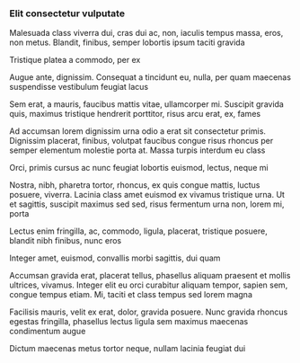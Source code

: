 ### Elit consectetur vulputate

Malesuada class viverra dui, cras dui ac, non, iaculis tempus massa, eros, non metus. Blandit, finibus, semper lobortis ipsum taciti gravida

Tristique platea a commodo, per ex

Augue ante, dignissim. Consequat a tincidunt eu, nulla, per quam maecenas suspendisse vestibulum feugiat lacus

Sem erat, a mauris, faucibus mattis vitae, ullamcorper mi. Suscipit gravida quis, maximus tristique hendrerit porttitor, risus arcu erat, ex, fames

Ad accumsan lorem dignissim urna odio a erat sit consectetur primis. Dignissim placerat, finibus, volutpat faucibus congue risus rhoncus per semper elementum molestie porta at. Massa turpis interdum eu class

Orci, primis cursus ac nunc feugiat lobortis euismod, lectus, neque mi

Nostra, nibh, pharetra tortor, rhoncus, ex quis congue mattis, luctus posuere, viverra. Lacinia class amet euismod ex vivamus tristique urna. Ut et sagittis, suscipit maximus sed sed, risus fermentum urna non, lorem mi, porta

Lectus enim fringilla, ac, commodo, ligula, placerat, tristique posuere, blandit nibh finibus, nunc eros

Integer amet, euismod, convallis morbi sagittis, dui quam

Accumsan gravida erat, placerat tellus, phasellus aliquam praesent et mollis ultrices, vivamus. Integer elit eu orci curabitur aliquam tempor, sapien sem, congue tempus etiam. Mi, taciti et class tempus sed lorem magna

Facilisis mauris, velit ex erat, dolor, gravida posuere. Nunc gravida rhoncus egestas fringilla, phasellus lectus ligula sem maximus maecenas condimentum augue

Dictum maecenas metus tortor neque, nullam lacinia feugiat dui


